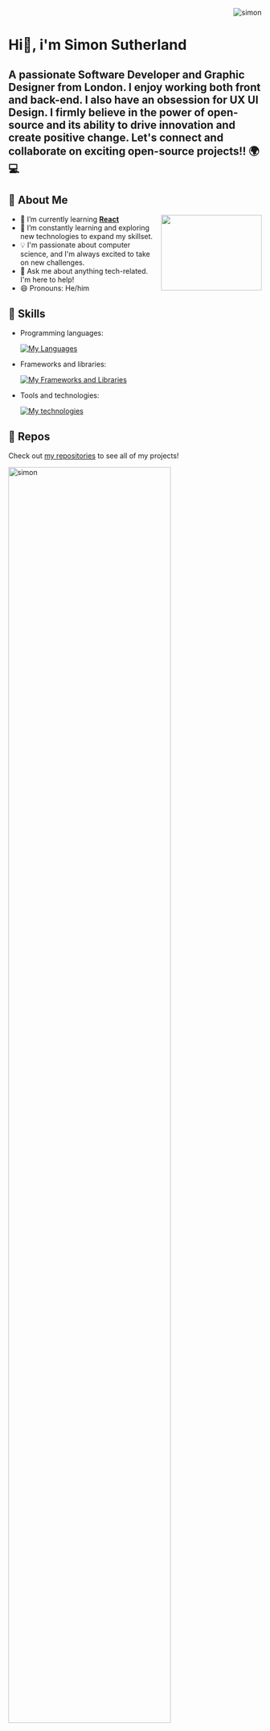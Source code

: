 <p align="right"> <img src="https://komarev.com/ghpvc/?username=azro1&label=Profile%20views&color=0e75b6&style=flat" alt="simon" /> </p>

<h1 align="left">Hi👋, i'm Simon Sutherland</h1>

## A passionate Software Developer and Graphic Designer from London. I enjoy working both front and back-end. I also have an obsession for UX UI Design. I firmly believe in the power of open-source and its ability to drive innovation and create positive change. Let's connect and collaborate on exciting open-source projects!! 🌍💻

## 🚀 About Me

<img src="https://www.gifart.de/animationen/computer/computer-animierte-gifs-36.gif" width="200" height="150" align="right" />

- 🔭 I’m currently learning <a href="https://react.dev/"><strong>React</strong></a>
- 🌱 I’m constantly learning and exploring new technologies to expand my skillset.
- 💡 I'm passionate about computer science, and I'm always excited to take on new challenges.
- 💬 Ask me about anything tech-related. I'm here to help!
- 😄 Pronouns: He/him

## 💼 Skills

- Programming languages:

  [![My Languages](https://skillicons.dev/icons?i=html,css,js,php)](https://skillicons.dev)
- Frameworks and libraries:

  [![My Frameworks and Libraries](https://skillicons.dev/icons?i=jquery,react,express,bootstrap,materialui)](https://skillicons.dev)

- Tools and technologies:

  [![My technologies](https://skillicons.dev/icons?i=git,nodejs,mongodb,redis,figma,github,stackoverflow,bash,postman,firebase,visualstudio,linux,discord)](https://skillicons.dev)

## 📂 Repos

Check out <a href="https://github.com/azro1">my repositories</a> to see all of my projects!

<p align="left"> <a href="https://github.com/azro1/github-profile-trophy"><img src="https://github-profile-trophy.vercel.app/?username=azro1&row=1&column=8&theme=tokyonight" alt="simon" width="80%" /></a> </p>

## 🫂 Let's Connect

<a href="https://www.youtube.com/channel/UCSK7zfwlgMq3r88lkchHsSw">
  <img src="https://raw.githubusercontent.com/rahuldkjain/github-profile-readme-generator/master/src/images/icons/Social/youtube.svg" alt="codedynamics" height="30" width="40" max-width="100%" />
</a>
<a href="https://www.linkedin.com/in/simon-sutherland-b33065178">
  <img src="https://raw.githubusercontent.com/rahuldkjain/github-profile-readme-generator/master/src/images/icons/Social/linked-in-alt.svg" alt="simon sutherland linkedin" height="30" width="40" />
</a>
<a href="https://www.instagram.com/in/simon-sutherland-b33065178">
  <img src="https://raw.githubusercontent.com/rahuldkjain/github-profile-readme-generator/master/src/images/icons/Social/instagram.svg" alt="simon sutherland instagram" height="30" width="40" />
</a><br><br>

Feel free to reach out if you have any questions, collaboration ideas, or just want to have a chat. I'm always open to connecting with fellow developers and enthusiasts!

Email: azro1.development@gmail.com

## 🌟 Fun Fact

<img src="https://www.gifart.de/animationen/computer/computer-animierte-gifs-50.gif" width="200" height="150" align="center" />

## "Whenever I encounter a challenging programming problem 😟 I enjoy taking a step back and approaching it from different angles. I often find that taking a break, going for a walk, or even engaging in a completely unrelated activity helps me come up with creative and innovative solutions to the problem at hand."   

## 📊 My Stats

![Top Langs](https://github-readme-stats.vercel.app/api/top-langs/?username=azro1&layout=pie&theme=tokyonight)

<img src="https://www.gifart.de/animationen/computer/computer-animierte-gifs-46.gif" width="250" height="200" align="right" />

![GitHub stats](https://github-readme-stats.vercel.app/api?username=azro1&show_icons=true&theme=tokyonight)

![GitHub Streak](https://streak-stats.demolab.com/?user=azro1&theme=tokyonight)


Thanks for stopping by and taking the time to explore my profile. Have a great day! 😄
